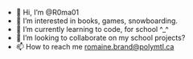 - 👋 Hi, I’m @R0ma01
- 👀 I’m interested in books, games, snowboarding.
- 🌱 I’m currently learning to code, for school ^_^
- 💞️ I’m looking to collaborate on my school projects?
- 📫 How to reach me romaine.brand@polymtl.ca

<!---
R0ma01/R0ma01 is a ✨ special ✨ repository because its `README.md` (this file) appears on your GitHub profile.
You can click the Preview link to take a look at your changes.
--->
